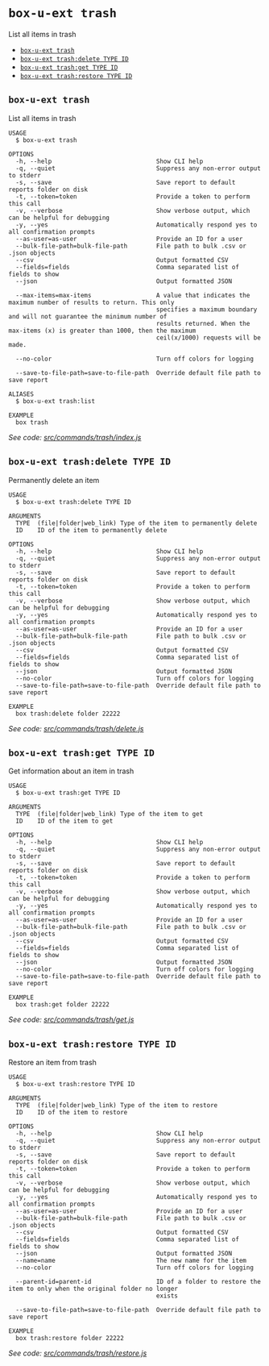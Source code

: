 `box-u-ext trash`
=================

List all items in trash

* [`box-u-ext trash`](#box-u-ext-trash)
* [`box-u-ext trash:delete TYPE ID`](#box-u-ext-trashdelete-type-id)
* [`box-u-ext trash:get TYPE ID`](#box-u-ext-trashget-type-id)
* [`box-u-ext trash:restore TYPE ID`](#box-u-ext-trashrestore-type-id)

## `box-u-ext trash`

List all items in trash

```
USAGE
  $ box-u-ext trash

OPTIONS
  -h, --help                             Show CLI help
  -q, --quiet                            Suppress any non-error output to stderr
  -s, --save                             Save report to default reports folder on disk
  -t, --token=token                      Provide a token to perform this call
  -v, --verbose                          Show verbose output, which can be helpful for debugging
  -y, --yes                              Automatically respond yes to all confirmation prompts
  --as-user=as-user                      Provide an ID for a user
  --bulk-file-path=bulk-file-path        File path to bulk .csv or .json objects
  --csv                                  Output formatted CSV
  --fields=fields                        Comma separated list of fields to show
  --json                                 Output formatted JSON

  --max-items=max-items                  A value that indicates the maximum number of results to return. This only
                                         specifies a maximum boundary and will not guarantee the minimum number of
                                         results returned. When the max-items (x) is greater than 1000, then the maximum
                                         ceil(x/1000) requests will be made.

  --no-color                             Turn off colors for logging

  --save-to-file-path=save-to-file-path  Override default file path to save report

ALIASES
  $ box-u-ext trash:list

EXAMPLE
  box trash
```

_See code: [src/commands/trash/index.js](https://github.com/vsunday/boxcli-ext/blob/v0.0.1/src/commands/trash/index.js)_

## `box-u-ext trash:delete TYPE ID`

Permanently delete an item

```
USAGE
  $ box-u-ext trash:delete TYPE ID

ARGUMENTS
  TYPE  (file|folder|web_link) Type of the item to permanently delete
  ID    ID of the item to permanently delete

OPTIONS
  -h, --help                             Show CLI help
  -q, --quiet                            Suppress any non-error output to stderr
  -s, --save                             Save report to default reports folder on disk
  -t, --token=token                      Provide a token to perform this call
  -v, --verbose                          Show verbose output, which can be helpful for debugging
  -y, --yes                              Automatically respond yes to all confirmation prompts
  --as-user=as-user                      Provide an ID for a user
  --bulk-file-path=bulk-file-path        File path to bulk .csv or .json objects
  --csv                                  Output formatted CSV
  --fields=fields                        Comma separated list of fields to show
  --json                                 Output formatted JSON
  --no-color                             Turn off colors for logging
  --save-to-file-path=save-to-file-path  Override default file path to save report

EXAMPLE
  box trash:delete folder 22222
```

_See code: [src/commands/trash/delete.js](https://github.com/vsunday/boxcli-ext/blob/v0.0.1/src/commands/trash/delete.js)_

## `box-u-ext trash:get TYPE ID`

Get information about an item in trash

```
USAGE
  $ box-u-ext trash:get TYPE ID

ARGUMENTS
  TYPE  (file|folder|web_link) Type of the item to get
  ID    ID of the item to get

OPTIONS
  -h, --help                             Show CLI help
  -q, --quiet                            Suppress any non-error output to stderr
  -s, --save                             Save report to default reports folder on disk
  -t, --token=token                      Provide a token to perform this call
  -v, --verbose                          Show verbose output, which can be helpful for debugging
  -y, --yes                              Automatically respond yes to all confirmation prompts
  --as-user=as-user                      Provide an ID for a user
  --bulk-file-path=bulk-file-path        File path to bulk .csv or .json objects
  --csv                                  Output formatted CSV
  --fields=fields                        Comma separated list of fields to show
  --json                                 Output formatted JSON
  --no-color                             Turn off colors for logging
  --save-to-file-path=save-to-file-path  Override default file path to save report

EXAMPLE
  box trash:get folder 22222
```

_See code: [src/commands/trash/get.js](https://github.com/vsunday/boxcli-ext/blob/v0.0.1/src/commands/trash/get.js)_

## `box-u-ext trash:restore TYPE ID`

Restore an item from trash

```
USAGE
  $ box-u-ext trash:restore TYPE ID

ARGUMENTS
  TYPE  (file|folder|web_link) Type of the item to restore
  ID    ID of the item to restore

OPTIONS
  -h, --help                             Show CLI help
  -q, --quiet                            Suppress any non-error output to stderr
  -s, --save                             Save report to default reports folder on disk
  -t, --token=token                      Provide a token to perform this call
  -v, --verbose                          Show verbose output, which can be helpful for debugging
  -y, --yes                              Automatically respond yes to all confirmation prompts
  --as-user=as-user                      Provide an ID for a user
  --bulk-file-path=bulk-file-path        File path to bulk .csv or .json objects
  --csv                                  Output formatted CSV
  --fields=fields                        Comma separated list of fields to show
  --json                                 Output formatted JSON
  --name=name                            The new name for the item
  --no-color                             Turn off colors for logging

  --parent-id=parent-id                  ID of a folder to restore the item to only when the original folder no longer
                                         exists

  --save-to-file-path=save-to-file-path  Override default file path to save report

EXAMPLE
  box trash:restore folder 22222
```

_See code: [src/commands/trash/restore.js](https://github.com/vsunday/boxcli-ext/blob/v0.0.1/src/commands/trash/restore.js)_
